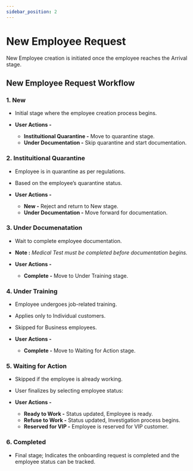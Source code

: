 ```yaml
---
sidebar_position: 2
---
```


# New Employee Request

New Employee creation is initiated once the employee reaches the Arrival stage.

## New Employee Request Workflow

### 1. New

  - Initial stage where the employee creation process begins.

  - **User Actions -**
    - **Instituitional Quarantine -** Move to quarantine stage.
    - **Under Documentation -** Skip quarantine and start documentation.

### 2. Instituitional Quarantine

  - Employee is in quarantine as per regulations.

  - Based on the employee’s quarantine status.

  - **User Actions -**
    - **New -** Reject and return to New stage.
    - **Under Documentation -** Move forward for documentation.

### 3. Under Documenatation

  - Wait to complete employee documentation.

  - **Note :** _Medical Test must be completed before documentation begins._

  - **User Actions -**
    - **Complete -** Move to Under Training stage.

### 4. Under Training

  - Employee undergoes job-related training.

  - Applies only to Individual customers.

  - Skipped for Business employees.

  - **User Actions -**
    - **Complete -** Move to Waiting for Action stage.

### 5. Waiting for Action

  - Skipped if the employee is already working.

  - User finalizes by selecting employee status:

  - **User Actions -**
    - **Ready to Work -** Status updated, Employee is ready.
    - **Refuse to Work -** Status updated, Investigation process begins.
    - **Reserved for VIP -** Employee is reserved for VIP customer.

### 6. Completed

  - Final stage; Indicates the onboarding request is completed and the employee status can be tracked.